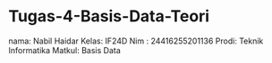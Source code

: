 # Tugas-4-Basis-Data-Teori
nama: Nabil Haidar Kelas: IF24D Nim : 24416255201136 Prodi: Teknik Informatika Matkul: Basis Data
